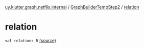 [uy.klutter.graph.netflix.internal](../index.md) / [GraphBuilderTempStep2](index.md) / [relation](.)


# relation
<code>val relation: R</code> [(source)](https://github.com/kohesive/klutter/blob/master/netflix-graph-jdk6/src/main/kotlin/uy/klutter/graph/netflix/internal/Building.kt#L93)<br/>

